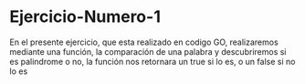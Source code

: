 # Ejercicio-Numero-1
En el presente ejercicio, que esta realizado en codigo GO, realizaremos mediante una función, la comparación de una palabra y descubriremos si es palindrome o no, la función nos retornara un true si lo es, o un false si no lo es
